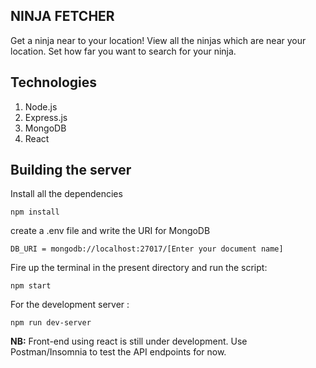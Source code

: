 ## NINJA FETCHER

Get a ninja near to your location! View all the ninjas which are near your location. Set how far you want to search for your ninja.

## Technologies

 1. Node.js
 2. Express.js
 3. MongoDB
 4. React

## Building the server

Install all the dependencies

    npm install
create a .env file and write the URI  for MongoDB

    DB_URI = mongodb://localhost:27017/[Enter your document name]

Fire up the terminal in the present directory and run the script:

    npm start
For the development server :

    npm run dev-server

**NB:** Front-end using react is still under development. Use Postman/Insomnia to test the API endpoints for now.
